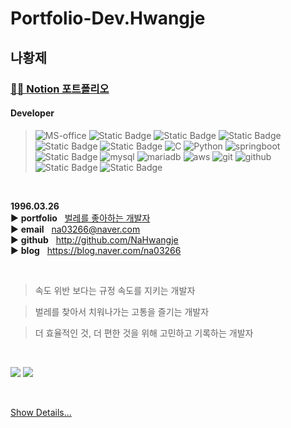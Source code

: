 # Portfolio-Dev.Hwangje

## 나황제  

### [👨‍💻 Notion 포트폴리오](https://0326.notion.site/ver0-1-e646e86ba9d0440683142ed21132b2eb?pvs=4)

#### Developer
> <img alt="MS-office" src="https://img.shields.io/badge/Microsoft--Office-%23D83B01?style=flat-square&logo=microsoftoffice"> <img alt="Static Badge" src="https://img.shields.io/badge/Markdown-%23000000?style=flat-square&logo=markdown&logoColor=white"> <img alt="Static Badge" src="https://img.shields.io/badge/notion-%23000000?style=flat-square&logo=notion&logoColor=white">    <img alt="Static Badge" src="https://img.shields.io/badge/HTML5-%23E34F26?style=flat-square&logo=html5&logoColor=white"> <img alt="Static Badge" src="https://img.shields.io/badge/CSS3-%231572B6?style=flat-square&logo=css3&logoColor=white"> <img alt="Static Badge" src="https://img.shields.io/badge/JavaScript-%23F7DF1E?style=flat-square&logo=javascript&logoColor=white">   <img alt="C" src="https://img.shields.io/badge/C-%23A8B9CC?style=flat-square&logo=c&logoColor=white"> <img alt="Python" src="https://img.shields.io/badge/Python-%233776AB?style=flat-square&logo=python&logoColor=white"> <img alt="springboot" src="https://img.shields.io/badge/Spring--Boot-%236DB33F?style=flat-square&logo=springboot&logoColor=white">   <img alt="Static Badge" src="https://img.shields.io/badge/Gradle-%2302303A?style=flat-square&logo=gradle&logoColor=white">   <img alt="mysql" src="https://img.shields.io/badge/MySQL-%234479A1?style=flat-square&logo=mysql&logoColor=white"> <img alt="mariadb" src="https://img.shields.io/badge/MariaDB-%23003545?style=flat-square&logo=mariadb&logoColor=white"> <img alt="aws" src="https://img.shields.io/badge/AmazonAWS-%23232F3E?style=flat-square&logo=amazonaws">   <img alt="git" src="https://img.shields.io/badge/-Git-F05032?style=flat-square&logo=git&logoColor=white" />  <img alt="github" src="https://img.shields.io/badge/GitHub-%23181717?style=flat-square&logo=github"> <img alt="Static Badge" src="https://img.shields.io/badge/Visual_Studio_Code-%23007ACC?style=flat-square&logo=visualstudiocode&logoColor=white"> <img alt="Static Badge" src="https://img.shields.io/badge/Intellij_IDEA-%23000000?style=flat-square&logo=intellijidea&logoColor=white">  

 





<br/>

**1996.03.26**  
▶️ **portfolio**&nbsp;&nbsp;&nbsp;[벌레를 좋아하는 개발자](https://0326.notion.site/ver0-1-e646e86ba9d0440683142ed21132b2eb?pvs=4)  
▶️ **email**&nbsp;&nbsp;&nbsp;na03266@naver.com  
▶️ **github**&nbsp;&nbsp;&nbsp;http://github.com/NaHwangje  
▶️ **blog**&nbsp;&nbsp;&nbsp;https://blog.naver.com/na03266

<br/>

> 속도 위반 보다는 규정 속도를 지키는 개발자

> 벌레를 찾아서 치워나가는 고통을 즐기는 개발자

> 더 효율적인 것, 더 편한 것을 위해 고민하고 기록하는 개발자

<br/>


<img src="https://github-readme-stats.vercel.app/api?username=NaHwangje&theme=highcontrast&show_icons=true"/></a>
<img src="https://github-readme-stats.vercel.app/api/top-langs/?username=NaHwangje&theme=highcontrast"/></a>




<br/>

[Show Details...](https://github.com/NaHwangje/)  

